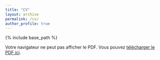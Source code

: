 ```yaml
---
title: "CV"
layout: archive
permalink: /cv/
author_profile: true
---
```


{% include base_path %}

<object data="files/CV.pdf" type="application/pdf" width="100%" height="800px">
    <p>Votre navigateur ne peut pas afficher le PDF. Vous pouvez <a href="files/CV.pdf">télécharger le PDF ici</a>.</p>
</object>